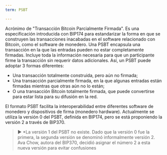 ```yaml
---
term: PSBT

---
```

Acrónimo de "Transacción Bitcoin Parcialmente Firmada". Es una especificación introducida con BIP174 para estandarizar la forma en que se construyen las transacciones inacabadas en el software relacionado con Bitcoin, como el software de monedero. Una PSBT encapsula una transacción en la que las entradas pueden no estar completamente firmadas. Incluye toda la información necesaria para que un participante firme la transacción sin requerir datos adicionales. Así, un PSBT puede adoptar 3 formas diferentes:


- Una transacción totalmente construida, pero aún no firmada;
- Una transacción parcialmente firmada, en la que algunas entradas están firmadas mientras que otras aún no lo están;
- O una transacción Bitcoin totalmente firmada, que puede convertirse para estar lista para su difusión en la red.

El formato PSBT facilita la interoperabilidad entre diferentes software de monedero y dispositivos de firma (monedero hardware). Actualmente se utiliza la versión 0 del PSBT, definida en BIP174, pero se está proponiendo la versión 2 a través de BIP370.

> ► *La versión 1 del PSBT no existe. Dado que la versión 0 fue la primera, la segunda versión se denominó informalmente versión 2. Ava Chow, autora del BIP370, decidió asignar el número 2 a esta nueva versión para evitar confusiones
